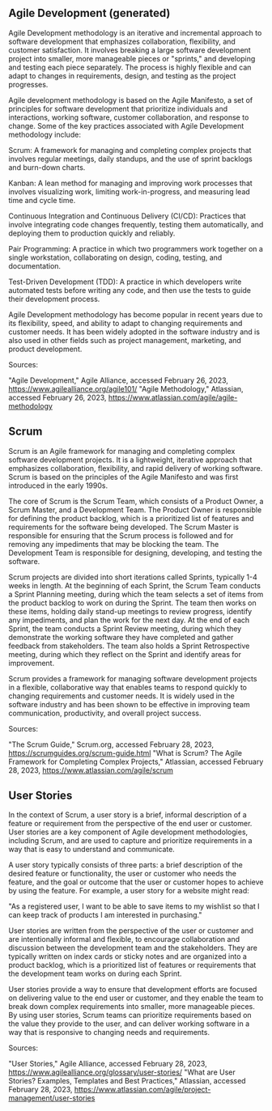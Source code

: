 ## Agile Development (generated)

Agile Development methodology is an iterative and incremental approach to software development that emphasizes collaboration, flexibility, and customer satisfaction. It involves breaking a large software development project into smaller, more manageable pieces or "sprints," and developing and testing each piece separately. The process is highly flexible and can adapt to changes in requirements, design, and testing as the project progresses.

Agile development methodology is based on the Agile Manifesto, a set of principles for software development that prioritize individuals and interactions, working software, customer collaboration, and response to change. Some of the key practices associated with Agile Development methodology include:

Scrum: A framework for managing and completing complex projects that involves regular meetings, daily standups, and the use of sprint backlogs and burn-down charts.

Kanban: A lean method for managing and improving work processes that involves visualizing work, limiting work-in-progress, and measuring lead time and cycle time.

Continuous Integration and Continuous Delivery (CI/CD): Practices that involve integrating code changes frequently, testing them automatically, and deploying them to production quickly and reliably.

Pair Programming: A practice in which two programmers work together on a single workstation, collaborating on design, coding, testing, and documentation.

Test-Driven Development (TDD): A practice in which developers write automated tests before writing any code, and then use the tests to guide their development process.

Agile Development methodology has become popular in recent years due to its flexibility, speed, and ability to adapt to changing requirements and customer needs. It has been widely adopted in the software industry and is also used in other fields such as project management, marketing, and product development.

Sources:

"Agile Development," Agile Alliance, accessed February 26, 2023, https://www.agilealliance.org/agile101/
"Agile Methodology," Atlassian, accessed February 26, 2023, https://www.atlassian.com/agile/agile-methodology

## Scrum

Scrum is an Agile framework for managing and completing complex software development projects. It is a lightweight, iterative approach that emphasizes collaboration, flexibility, and rapid delivery of working software. Scrum is based on the principles of the Agile Manifesto and was first introduced in the early 1990s.

The core of Scrum is the Scrum Team, which consists of a Product Owner, a Scrum Master, and a Development Team. The Product Owner is responsible for defining the product backlog, which is a prioritized list of features and requirements for the software being developed. The Scrum Master is responsible for ensuring that the Scrum process is followed and for removing any impediments that may be blocking the team. The Development Team is responsible for designing, developing, and testing the software.

Scrum projects are divided into short iterations called Sprints, typically 1-4 weeks in length. At the beginning of each Sprint, the Scrum Team conducts a Sprint Planning meeting, during which the team selects a set of items from the product backlog to work on during the Sprint. The team then works on these items, holding daily stand-up meetings to review progress, identify any impediments, and plan the work for the next day. At the end of each Sprint, the team conducts a Sprint Review meeting, during which they demonstrate the working software they have completed and gather feedback from stakeholders. The team also holds a Sprint Retrospective meeting, during which they reflect on the Sprint and identify areas for improvement.

Scrum provides a framework for managing software development projects in a flexible, collaborative way that enables teams to respond quickly to changing requirements and customer needs. It is widely used in the software industry and has been shown to be effective in improving team communication, productivity, and overall project success.

Sources:

"The Scrum Guide," Scrum.org, accessed February 28, 2023, https://scrumguides.org/scrum-guide.html
"What is Scrum? The Agile Framework for Completing Complex Projects," Atlassian, accessed February 28, 2023, https://www.atlassian.com/agile/scrum

## User Stories

In the context of Scrum, a user story is a brief, informal description of a feature or requirement from the perspective of the end user or customer. User stories are a key component of Agile development methodologies, including Scrum, and are used to capture and prioritize requirements in a way that is easy to understand and communicate.

A user story typically consists of three parts: a brief description of the desired feature or functionality, the user or customer who needs the feature, and the goal or outcome that the user or customer hopes to achieve by using the feature. For example, a user story for a website might read:

"As a registered user, I want to be able to save items to my wishlist so that I can keep track of products I am interested in purchasing."

User stories are written from the perspective of the user or customer and are intentionally informal and flexible, to encourage collaboration and discussion between the development team and the stakeholders. They are typically written on index cards or sticky notes and are organized into a product backlog, which is a prioritized list of features or requirements that the development team works on during each Sprint.

User stories provide a way to ensure that development efforts are focused on delivering value to the end user or customer, and they enable the team to break down complex requirements into smaller, more manageable pieces. By using user stories, Scrum teams can prioritize requirements based on the value they provide to the user, and can deliver working software in a way that is responsive to changing needs and requirements.

Sources:

"User Stories," Agile Alliance, accessed February 28, 2023, https://www.agilealliance.org/glossary/user-stories/
"What are User Stories? Examples, Templates and Best Practices," Atlassian, accessed February 28, 2023, https://www.atlassian.com/agile/project-management/user-stories